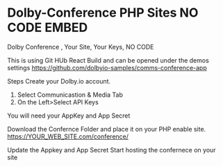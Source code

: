 # Dolby-Conference PHP Sites NO CODE EMBED
Dolby Conference , Your Site, Your Keys, NO CODE

This is using Git HUb React Build and can be opened under the demos settings
https://github.com/dolbyio-samples/comms-conference-app

Steps
Create your Dolby.io account.
1. Select Communicastion & Media Tab
2. On the Left>Select API Keys

You will need your AppKey and App Secret

Download the Confernce Folder and place it on your PHP enable site.
https://YOUR_WEB_SITE.com/conference/

Update the Appkey and App Secret
Start hosting the confernece on your site
